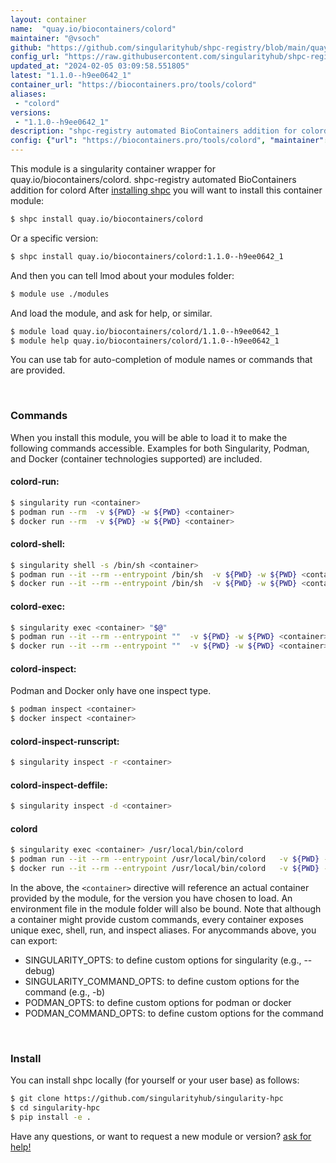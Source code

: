 ```yaml
---
layout: container
name:  "quay.io/biocontainers/colord"
maintainer: "@vsoch"
github: "https://github.com/singularityhub/shpc-registry/blob/main/quay.io/biocontainers/colord/container.yaml"
config_url: "https://raw.githubusercontent.com/singularityhub/shpc-registry/main/quay.io/biocontainers/colord/container.yaml"
updated_at: "2024-02-05 03:09:58.551805"
latest: "1.1.0--h9ee0642_1"
container_url: "https://biocontainers.pro/tools/colord"
aliases:
 - "colord"
versions:
 - "1.1.0--h9ee0642_1"
description: "shpc-registry automated BioContainers addition for colord"
config: {"url": "https://biocontainers.pro/tools/colord", "maintainer": "@vsoch", "description": "shpc-registry automated BioContainers addition for colord", "latest": {"1.1.0--h9ee0642_1": "sha256:cde7f3de1298fa9c6f31bebffb889395a3560edf51b29f5f9c36bf7d52fcc48b"}, "tags": {"1.1.0--h9ee0642_1": "sha256:cde7f3de1298fa9c6f31bebffb889395a3560edf51b29f5f9c36bf7d52fcc48b"}, "docker": "quay.io/biocontainers/colord", "aliases": {"colord": "/usr/local/bin/colord"}}
---
```


This module is a singularity container wrapper for quay.io/biocontainers/colord.
shpc-registry automated BioContainers addition for colord
After [installing shpc](#install) you will want to install this container module:


```bash
$ shpc install quay.io/biocontainers/colord
```

Or a specific version:

```bash
$ shpc install quay.io/biocontainers/colord:1.1.0--h9ee0642_1
```

And then you can tell lmod about your modules folder:

```bash
$ module use ./modules
```

And load the module, and ask for help, or similar.

```bash
$ module load quay.io/biocontainers/colord/1.1.0--h9ee0642_1
$ module help quay.io/biocontainers/colord/1.1.0--h9ee0642_1
```

You can use tab for auto-completion of module names or commands that are provided.

<br>

### Commands

When you install this module, you will be able to load it to make the following commands accessible.
Examples for both Singularity, Podman, and Docker (container technologies supported) are included.

#### colord-run:

```bash
$ singularity run <container>
$ podman run --rm  -v ${PWD} -w ${PWD} <container>
$ docker run --rm  -v ${PWD} -w ${PWD} <container>
```

#### colord-shell:

```bash
$ singularity shell -s /bin/sh <container>
$ podman run --it --rm --entrypoint /bin/sh  -v ${PWD} -w ${PWD} <container>
$ docker run --it --rm --entrypoint /bin/sh  -v ${PWD} -w ${PWD} <container>
```

#### colord-exec:

```bash
$ singularity exec <container> "$@"
$ podman run --it --rm --entrypoint ""  -v ${PWD} -w ${PWD} <container> "$@"
$ docker run --it --rm --entrypoint ""  -v ${PWD} -w ${PWD} <container> "$@"
```

#### colord-inspect:

Podman and Docker only have one inspect type.

```bash
$ podman inspect <container>
$ docker inspect <container>
```

#### colord-inspect-runscript:

```bash
$ singularity inspect -r <container>
```

#### colord-inspect-deffile:

```bash
$ singularity inspect -d <container>
```


#### colord

```bash
$ singularity exec <container> /usr/local/bin/colord
$ podman run --it --rm --entrypoint /usr/local/bin/colord   -v ${PWD} -w ${PWD} <container> -c " $@"
$ docker run --it --rm --entrypoint /usr/local/bin/colord   -v ${PWD} -w ${PWD} <container> -c " $@"
```



In the above, the `<container>` directive will reference an actual container provided
by the module, for the version you have chosen to load. An environment file in the
module folder will also be bound. Note that although a container
might provide custom commands, every container exposes unique exec, shell, run, and
inspect aliases. For anycommands above, you can export:

 - SINGULARITY_OPTS: to define custom options for singularity (e.g., --debug)
 - SINGULARITY_COMMAND_OPTS: to define custom options for the command (e.g., -b)
 - PODMAN_OPTS: to define custom options for podman or docker
 - PODMAN_COMMAND_OPTS: to define custom options for the command

<br>

### Install

You can install shpc locally (for yourself or your user base) as follows:

```bash
$ git clone https://github.com/singularityhub/singularity-hpc
$ cd singularity-hpc
$ pip install -e .
```

Have any questions, or want to request a new module or version? [ask for help!](https://github.com/singularityhub/singularity-hpc/issues)
